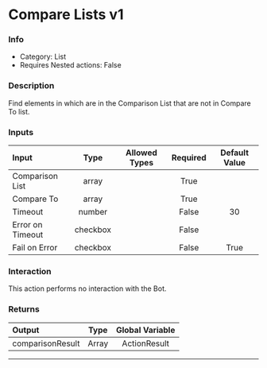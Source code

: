 # Compare Lists v1

### Info

- Category: List
- Requires Nested actions: False


### Description
Find elements in which are in the Comparison List that are not in Compare To list.


### Inputs

| Input | Type | Allowed Types | Required |  Default Value |
| :--- | :---: | :---: | :---: | :---: |
| Comparison List | array |  | True |  |
| Compare To | array |  | True |  |
| Timeout | number |  | False | 30 |
| Error on Timeout | checkbox |  | False |  |
| Fail on Error | checkbox |  | False | True |


### Interaction
This action performs no interaction with the Bot.

### Returns

| Output | Type | Global Variable |
| :--- | :---: | :---: |
| comparisonResult | Array | ActionResult |

---